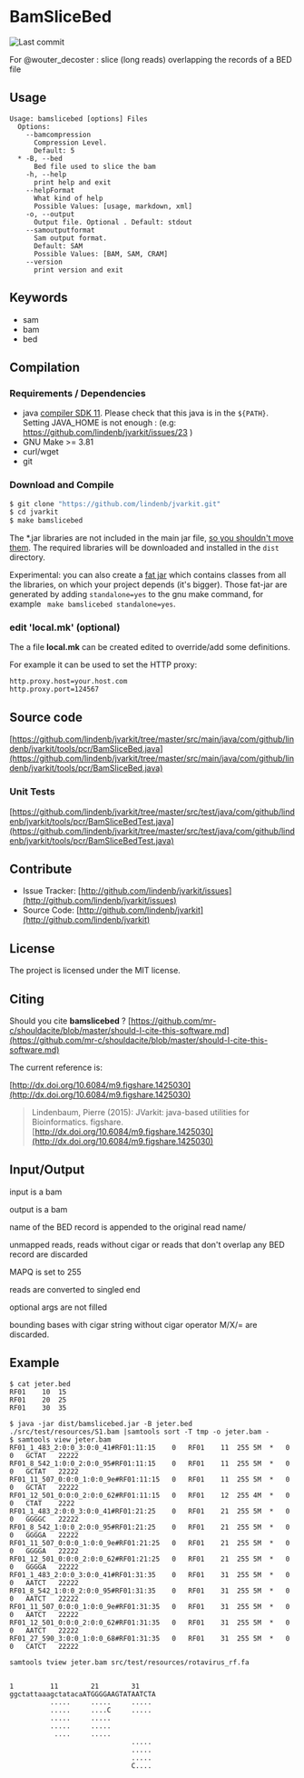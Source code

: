 # BamSliceBed

![Last commit](https://img.shields.io/github/last-commit/lindenb/jvarkit.png)

For @wouter_decoster : slice (long reads) overlapping the records of a BED file


## Usage

```
Usage: bamslicebed [options] Files
  Options:
    --bamcompression
      Compression Level.
      Default: 5
  * -B, --bed
      Bed file used to slice the bam
    -h, --help
      print help and exit
    --helpFormat
      What kind of help
      Possible Values: [usage, markdown, xml]
    -o, --output
      Output file. Optional . Default: stdout
    --samoutputformat
      Sam output format.
      Default: SAM
      Possible Values: [BAM, SAM, CRAM]
    --version
      print version and exit

```


## Keywords

 * sam
 * bam
 * bed


## Compilation

### Requirements / Dependencies

* java [compiler SDK 11](https://jdk.java.net/11/). Please check that this java is in the `${PATH}`. Setting JAVA_HOME is not enough : (e.g: https://github.com/lindenb/jvarkit/issues/23 )
* GNU Make >= 3.81
* curl/wget
* git


### Download and Compile

```bash
$ git clone "https://github.com/lindenb/jvarkit.git"
$ cd jvarkit
$ make bamslicebed
```

The *.jar libraries are not included in the main jar file, [so you shouldn't move them](https://github.com/lindenb/jvarkit/issues/15#issuecomment-140099011 ).
The required libraries will be downloaded and installed in the `dist` directory.

Experimental: you can also create a [fat jar](https://stackoverflow.com/questions/19150811/) which contains classes from all the libraries, on which your project depends (it's bigger). Those fat-jar are generated by adding `standalone=yes` to the gnu make command, for example ` make bamslicebed standalone=yes`.

### edit 'local.mk' (optional)

The a file **local.mk** can be created edited to override/add some definitions.

For example it can be used to set the HTTP proxy:

```
http.proxy.host=your.host.com
http.proxy.port=124567
```
## Source code 

[https://github.com/lindenb/jvarkit/tree/master/src/main/java/com/github/lindenb/jvarkit/tools/pcr/BamSliceBed.java](https://github.com/lindenb/jvarkit/tree/master/src/main/java/com/github/lindenb/jvarkit/tools/pcr/BamSliceBed.java)

### Unit Tests

[https://github.com/lindenb/jvarkit/tree/master/src/test/java/com/github/lindenb/jvarkit/tools/pcr/BamSliceBedTest.java](https://github.com/lindenb/jvarkit/tree/master/src/test/java/com/github/lindenb/jvarkit/tools/pcr/BamSliceBedTest.java)


## Contribute

- Issue Tracker: [http://github.com/lindenb/jvarkit/issues](http://github.com/lindenb/jvarkit/issues)
- Source Code: [http://github.com/lindenb/jvarkit](http://github.com/lindenb/jvarkit)

## License

The project is licensed under the MIT license.

## Citing

Should you cite **bamslicebed** ? [https://github.com/mr-c/shouldacite/blob/master/should-I-cite-this-software.md](https://github.com/mr-c/shouldacite/blob/master/should-I-cite-this-software.md)

The current reference is:

[http://dx.doi.org/10.6084/m9.figshare.1425030](http://dx.doi.org/10.6084/m9.figshare.1425030)

> Lindenbaum, Pierre (2015): JVarkit: java-based utilities for Bioinformatics. figshare.
> [http://dx.doi.org/10.6084/m9.figshare.1425030](http://dx.doi.org/10.6084/m9.figshare.1425030)


## Input/Output

input is a bam

output is a bam


name of the BED record is appended to the original  read name/

unmapped reads, reads without cigar or reads that don't overlap any BED record are discarded

MAPQ is set to 255

reads are converted to singled end

optional args are not filled

bounding bases with cigar string without cigar operator M/X/= are discarded.



## Example

```
$ cat jeter.bed
RF01	10	15
RF01	20	25
RF01	30	35
```

```
$ java -jar dist/bamslicebed.jar -B jeter.bed ./src/test/resources/S1.bam |samtools sort -T tmp -o jeter.bam -
$ samtools view jeter.bam 
RF01_1_483_2:0:0_3:0:0_41#RF01:11:15	0	RF01	11	255	5M	*	0	0	GCTAT	22222
RF01_8_542_1:0:0_2:0:0_95#RF01:11:15	0	RF01	11	255	5M	*	0	0	GCTAT	22222
RF01_11_507_0:0:0_1:0:0_9e#RF01:11:15	0	RF01	11	255	5M	*	0	0	GCTAT	22222
RF01_12_501_0:0:0_2:0:0_62#RF01:11:15	0	RF01	12	255	4M	*	0	0	CTAT	2222
RF01_1_483_2:0:0_3:0:0_41#RF01:21:25	0	RF01	21	255	5M	*	0	0	GGGGC	22222
RF01_8_542_1:0:0_2:0:0_95#RF01:21:25	0	RF01	21	255	5M	*	0	0	GGGGA	22222
RF01_11_507_0:0:0_1:0:0_9e#RF01:21:25	0	RF01	21	255	5M	*	0	0	GGGGA	22222
RF01_12_501_0:0:0_2:0:0_62#RF01:21:25	0	RF01	21	255	5M	*	0	0	GGGGA	22222
RF01_1_483_2:0:0_3:0:0_41#RF01:31:35	0	RF01	31	255	5M	*	0	0	AATCT	22222
RF01_8_542_1:0:0_2:0:0_95#RF01:31:35	0	RF01	31	255	5M	*	0	0	AATCT	22222
RF01_11_507_0:0:0_1:0:0_9e#RF01:31:35	0	RF01	31	255	5M	*	0	0	AATCT	22222
RF01_12_501_0:0:0_2:0:0_62#RF01:31:35	0	RF01	31	255	5M	*	0	0	AATCT	22222
RF01_27_590_3:0:0_1:0:0_68#RF01:31:35	0	RF01	31	255	5M	*	0	0	CATCT	22222

samtools tview jeter.bam src/test/resources/rotavirus_rf.fa


1         11        21        31    
ggctattaaagctatacaATGGGGAAGTATAATCTA
          .....     .....     .....
          .....     ....C     .....
          .....     .....
          .....     .....
           ....     .....
                              .....
                              .....
                              .....
                              C....
```


